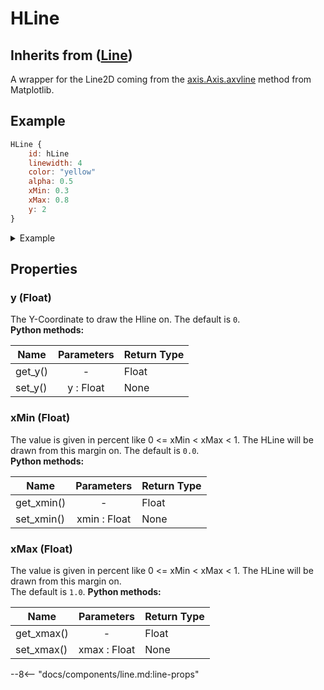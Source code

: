 # HLine

## Inherits from ([Line](Components/Line))

A wrapper for the Line2D coming from the [axis.Axis.axvline](https://matplotlib.org/stable/api/_as_gen/matplotlib.pyplot.axvline.html) method from Matplotlib.

## Example

```qml
HLine {
	id: hLine
	linewidth: 4
	color: "yellow"
	alpha: 0.5
	xMin: 0.3
	xMax: 0.8
	y: 2
}
```

<details>

<summary>Example</summary>

```qml
import QtQuick 2.0
import QtQuick.Window 2.0
import QtQuick.Controls 2.0
import QtQuick.Layouts 1.15

import Matplotlib 1.0

Window {
    id: root
    objectName: "root"
    width: 1500
    height: 800
    visible: true
    title: "Hello Python World!"
	ColumnLayout {
		objectName: "rootLayout"
		anchors.fill: parent
		RowLayout {			
			Button {
				text: "HOME"
				onClicked: {
					figure.home()
				}
			}
			Button {
				text: "BACK"
				onClicked: {
					figure.back()
				}
			}
			Button {
				text: "FORWARD"
				onClicked: {
					figure.forward()
				}
			}
			Button {
				text: "PAN"
				onClicked: {
					figure.pan()
				}
			}
			Button {
				text: "ZOOM"
				onClicked: {
					figure.zoom()
				}
			}
			Text {
				text: "(" + figure.coordinates[0].toString() + ", " + figure.coordinates[1].toString() + ")"
			}			
		}
		Figure {
			id: figure
			objectName: "figure"
			Layout.fillWidth: true
			Layout.fillHeight: true
			refreshCoordinates: true
			coordinatesRefreshRate: 1000
			faceColor: "#293133"
			Component.onCompleted: init()

			Plot {
				faceColor: "#293133"
				Axis {
					grid: true
					gridAlpha: 0.7
					gridLinestyle: "dashed"
					xAxisLabel: "X-Axis"
					xAxisLabelFontSize: 15
					xAxisTickColor: "white"
					xAxisLabelColor: "white"
					yAxisLabel: "Y-Axis"
					yAxisLabelFontSize: 15
					yAxisTickColor: "white"
					yAxisLabelColor: "white"
					xMin: 0
					xMax: 10
					yMin: 0
					yMax: 10
					autoscale: ""

					HLine {
						id: hLine
						linewidth: 4
						color: "yellow"
						alpha: 0.5
						xMin: 0.3
						xMax: 0.8
						y: 2
					}
				}
			}
		}
	}	
}
```

</details>

## Properties


### y (Float) 
The Y-Coordinate to draw the Hline on.
The default is `0`.<br>
**Python methods:**

| Name				 		| Parameters	   		| Return Type	|
| ------------------------- |:---------------------:|---------------|
|get_y()					| -						| Float			|
|set_y()					| y : Float				| None			|

### xMin (Float) 
The value is given in percent like 0 <= xMin < xMax < 1. The HLine will be drawn from this margin on.
The default is `0.0`.<br>
**Python methods:**

| Name				 		| Parameters	   		| Return Type	|
| ------------------------- |:---------------------:|---------------|
|get_xmin()					| -						| Float			|
|set_xmin()					| xmin : Float			| None			|

### xMax (Float) 
The value is given in percent like 0 <= xMin < xMax < 1. The HLine will be drawn from this margin on.<br>
The default is `1.0`.
**Python methods:**

| Name				 		| Parameters	   		| Return Type	|
| ------------------------- |:---------------------:|---------------|
|get_xmax()					| -						| Float			|
|set_xmax()					| xmax : Float			| None			|

--8<-- "docs/components/line.md:line-props"